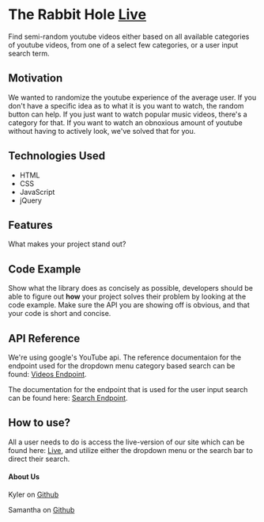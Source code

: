 
# The Rabbit Hole <a href="https://kylerrenneker.github.io/TheRabbitHole/">Live</a>
Find semi-random youtube videos either based on all available categories of youtube videos, from one of a select few categories, or a user input search term.
## Motivation
We wanted to randomize the youtube experience of the average user. If you don't have a specific idea as to what it is you want to watch, the random button can help. If you just want to watch popular music videos, there's a category for that. If you want to watch an obnoxious amount of youtube without having to actively look, we've solved that for you.

## Technologies Used
- HTML
- CSS
- JavaScript
- jQuery

## Features
What makes your project stand out?

## Code Example
Show what the library does as concisely as possible, developers should be able to figure out **how** your project solves their problem by looking at the code example. Make sure the API you are showing off is obvious, and that your code is short and concise.

## API Reference
We're using google's YouTube api. The reference documentaion for the endpoint used for the dropdown menu category based search can be found: <a href="https://developers.google.com/youtube/v3/docs/videos/list">Videos Endpoint</a>.


The documentation for the endpoint that is used for the user input search can be found here: <a href="https://developers.google.com/youtube/v3/docs/search/list">Search Endpoint</a>.

## How to use?
All a user needs to do is access the live-version of our site which can be found here: <a href="https://kylerrenneker.github.io/TheRabbitHole/">Live</a>, and utilize either the dropdown menu or the search bar to direct their search.

#### About Us
Kyler on
<a href="https://github.com/kylerRenneker">Github</a> 


Samantha on
<a href="https://github.com/Sam-Ilki">Github</a>



